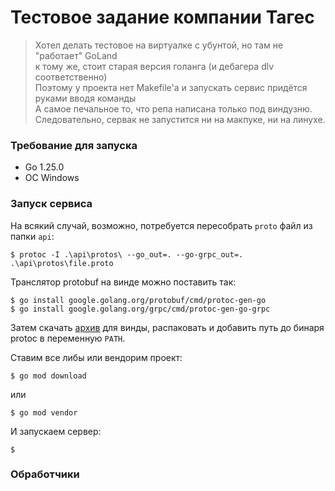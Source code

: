 # Тестовое задание компании Тагес

> Хотел делать тестовое на виртуалке с убунтой, но там не "работает" GoLand  
> к тому же, стоит старая версия голанга (и дебагера dlv соответственно)  
> Поэтому у проекта нет Makefile'а и запускать сервис придётся руками вводя команды  
> А самое печальное то, что репа написана только под виндузню. Следовательно, сервак не запустится
> ни на макпуке, ни на линухе.

### Требование для запуска
- Go 1.25.0
- ОС Windows

### Запуск сервиса
На всякий случай, возможно, потребуется пересобрать `proto` файл из папки `api`:
```shell
$ protoc -I .\api\protos\ --go_out=. --go-grpc_out=. .\api\protos\file.proto
```
Транслятор protobuf на винде можно поставить так:
```shell
$ go install google.golang.org/protobuf/cmd/protoc-gen-go
$ go install google.golang.org/grpc/cmd/protoc-gen-go-grpc
```
Затем скачать [архив](https://github.com/protocolbuffers/protobuf/releases) для винды, распаковать и добавить путь 
до бинаря protoc в переменную `PATH`.

Ставим все либы или вендорим проект:
```shell
$ go mod download
```
или
```shell
$ go mod vendor
```
И запускаем сервер:
```shell
$ 
```

### Обработчики
